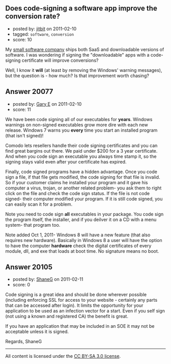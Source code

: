 ## Does code-signing a software app improve the conversion rate?

- posted by: [jitbit](https://stackexchange.com/users/-1/4407-jitbit) on 2011-02-10
- tagged: `software`, `conversion`
- score: 10

My [small software company][1] ships both SaaS and downloadable versions of software. I was wondering if signing the "downloadable" apps with a code-signing certificate will improve conversions?

Well, I know it **will** (at least by removing the Windows' warning messages), but the question is - how much? Is that improvement worth chasing?


  [1]: http://www.jitbit.com/


## Answer 20077

- posted by: [Gary E](https://stackexchange.com/users/-1/2587-gary-e) on 2011-02-10
- score: 11

We have been code signing all of our executables for **years**. Windows warnings on non-signed executables grow more dire with each new release. Windows 7 warns you **every** time you start an installed program (that isn't signed)!

Comodo lets resellers handle their code signing certificates and you can find great bargins out there. We paid under $200 for a 3 year certificate. And when you code sign an executable you always time stamp it, so the signing stays valid even after your certificate has expired.

Finally, code signed programs have a hidden advantage. Once you code sign a file, if that file gets modified, the code signing for that file is invalid. So if your customer claims he installed your program and it gave his computer a virus, trojan, or another related problem- you ask them to right click on the file and check the code sign status. If the file is not code signed- their computer modified your program. If it is still code signed, you can easily scan it for a problem.

Note you need to code sign **all** executables in your package. You code sign the program itself, the installer, and if you deilver it on a CD with a menu system- that program too.

Note added Oct 1, 2011- Windows 8 will have a new feature (that also requires new hardware). Basically in Windows 8 a user will have the option to have the computer **hardware** check the digital certificates of every module, dll, and exe that loads at boot time. No signature means no boot.


## Answer 20105

- posted by: [ShaneG](https://stackexchange.com/users/-1/3074-shaneg) on 2011-02-11
- score: 0

Code signing is a great idea and should be done wherever possible (including enforcing SSL for access to your website - certainly any parts that can be accessed after login). It limits the opportunity for your application to be used as an infection vector for a start. Even if you self sign (not using a known and registered CA) the benefit is great.

If you have an application that may be included in an SOE it may not be acceptable unless it is signed.

Regards,
ShaneG



---

All content is licensed under the [CC BY-SA 3.0 license](https://creativecommons.org/licenses/by-sa/3.0/).
